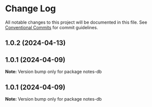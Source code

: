 # Change Log

All notable changes to this project will be documented in this file.
See [Conventional Commits](https://conventionalcommits.org) for commit guidelines.

## 1.0.2 (2024-04-13)



## 1.0.1 (2024-04-09)

**Note:** Version bump only for package notes-db





## 1.0.1 (2024-04-09)

**Note:** Version bump only for package notes-db
